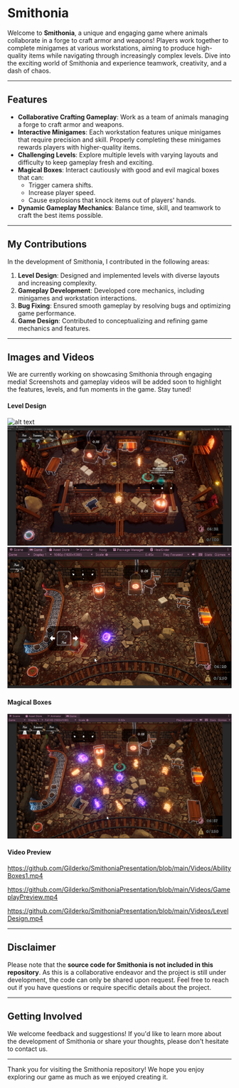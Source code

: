 # Smithonia

Welcome to **Smithonia**, a unique and engaging game where animals collaborate in a forge to craft armor and weapons! Players work together to complete minigames at various workstations, aiming to produce high-quality items while navigating through increasingly complex levels. Dive into the exciting world of Smithonia and experience teamwork, creativity, and a dash of chaos.

---

## Features

- **Collaborative Crafting Gameplay**: Work as a team of animals managing a forge to craft armor and weapons.
- **Interactive Minigames**: Each workstation features unique minigames that require precision and skill. Properly completing these minigames rewards players with higher-quality items.
- **Challenging Levels**: Explore multiple levels with varying layouts and difficulty to keep gameplay fresh and exciting.
- **Magical Boxes**: Interact cautiously with good and evil magical boxes that can:
  - Trigger camera shifts.
  - Increase player speed.
  - Cause explosions that knock items out of players' hands.
- **Dynamic Gameplay Mechanics**: Balance time, skill, and teamwork to craft the best items possible.

---

## My Contributions

In the development of Smithonia, I contributed in the following areas:

1. **Level Design**: Designed and implemented levels with diverse layouts and increasing complexity.
2. **Gameplay Development**: Developed core mechanics, including minigames and workstation interactions.
3. **Bug Fixing**: Ensured smooth gameplay by resolving bugs and optimizing game performance.
4. **Game Design**: Contributed to conceptualizing and refining game mechanics and features.

---

## Images and Videos

We are currently working on showcasing Smithonia through engaging media! Screenshots and gameplay videos will be added soon to highlight the features, levels, and fun moments in the game. Stay tuned!

#### Level Design
![alt text](Images/BaseLevel1.png)
![alt text](Images/Level12.png)
![alt text](Images/MinigameSelection.png)


#### Magical Boxes
![alt text](Images/AbilityBoxes1.png)

#### Video Preview
https://github.com/Gilderko/SmithoniaPresentation/blob/main/Videos/AbilityBoxes1.mp4

https://github.com/Gilderko/SmithoniaPresentation/blob/main/Videos/GameplayPreview.mp4

https://github.com/Gilderko/SmithoniaPresentation/blob/main/Videos/LevelDesign.mp4

---

## Disclaimer

Please note that the **source code for Smithonia is not included in this repository**. As this is a collaborative endeavor and the project is still under development, the code can only be shared upon request. Feel free to reach out if you have questions or require specific details about the project.

---

## Getting Involved

We welcome feedback and suggestions! If you'd like to learn more about the development of Smithonia or share your thoughts, please don't hesitate to contact us.

---

Thank you for visiting the Smithonia repository! We hope you enjoy exploring our game as much as we enjoyed creating it.

